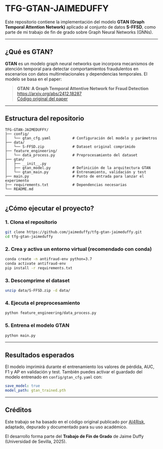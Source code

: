 
# TFG-GTAN-JAIMEDUFFY

Este repositorio contiene la implementación del modelo **GTAN (Graph Temporal Attention Network)** aplicado al conjunto de datos **S-FFSD**, como parte de mi trabajo de fin de grado sobre Graph Neural Networks (GNNs).

---

## ¿Qué es GTAN?

**GTAN** es un modelo graph neural networks que incorpora mecanismos de atención temporal para detectar comportamientos fraudulentos en escenarios con datos multirrelacionales y dependencias temporales. El modelo se basa en el paper:

> **GTAN: A Graph Temporal Attentive Network for Fraud Detection**  
> https://arxiv.org/abs/2412.18287  
> [Código original del paper](https://github.com/AI4Risk/antifraud)

---

## Estructura del repositorio

```
TFG-GTAN-JAIMEDUFFY/
├── config/
│   └── gtan_cfg.yaml          # Configuración del modelo y parámetros
├── data/
│   └── S-FFSD.zip             # Dataset original comprimido
├── feature_engineering/
│   └── data_process.py        # Preprocesamiento del dataset
├── gtan/
│   ├── __init__.py
│   ├── gtan_model.py          # Definición de la arquitectura GTAN
│   └── gtan_main.py           # Entrenamiento, validación y test
├── main.py                    # Punto de entrada para lanzar el experimento
├── requirements.txt           # Dependencias necesarias
└── README.md
```

---

## ¿Cómo ejecutar el proyecto?

### 1. Clona el repositorio

```bash
git clone https://github.com/jaimeduffy/tfg-gtan-jaimeduffy.git
cd tfg-gtan-jaimeduffy
```

### 2. Crea y activa un entorno virtual (recomendado con conda)

```bash
conda create -n antifraud-env python=3.7
conda activate antifraud-env
pip install -r requirements.txt
```

### 3. Descomprime el dataset

```bash
unzip data/S-FFSD.zip -d data/
```

### 4. Ejecuta el preprocesamiento

```bash
python feature_engineering/data_process.py
```

### 5. Entrena el modelo GTAN

```bash
python main.py
```

---

## Resultados esperados

El modelo imprimirá durante el entrenamiento los valores de pérdida, AUC, F1 y AP en validación y test. También puedes activar el guardado del modelo entrenado en `config/gtan_cfg.yaml` con:

```yaml
save_model: true
model_path: gtan_trained.pth
```

---

## Créditos

Este trabajo se ha basado en el código original publicado por [AI4Risk](https://github.com/AI4Risk/antifraud), adaptado, depurado y documentado para su uso académico.

El desarrollo forma parte del **Trabajo de Fin de Grado** de Jaime Duffy (Universidad de Sevilla, 2025).

